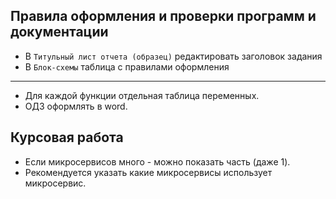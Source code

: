 ﻿
## Правила оформления и проверки программ и документации

+ В `Титульный лист отчета (образец)` редактировать заголовок задания
+ В `Блок-схемы` таблица с правилами оформления

---

+ Для каждой функции отдельная таблица переменных.
+ ОДЗ оформлять в word.

## Курсовая работа

+ Если микросервисов много - можно показать часть (даже 1).
+ Рекомендуется указать какие микросервисы использует микросервис.
